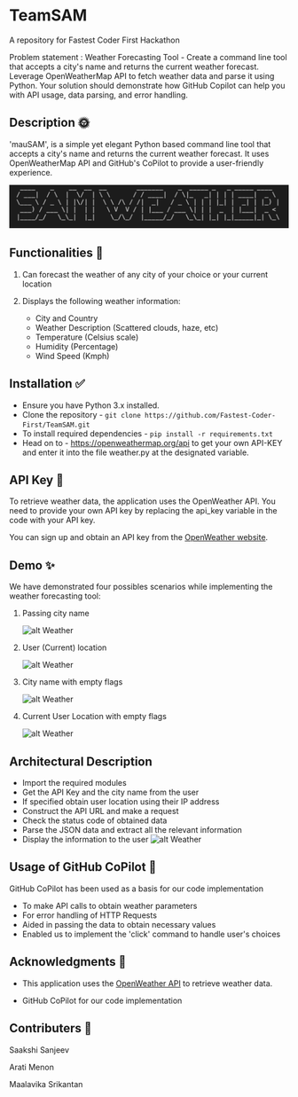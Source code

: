 # TeamSAM
A repository for Fastest Coder First Hackathon

Problem statement : Weather Forecasting Tool - Create a command line tool that accepts a city's name and returns the current weather forecast. Leverage OpenWeatherMap API to fetch weather data and parse it using Python. Your solution should demonstrate how GitHub Copilot can help you with API usage, data parsing, and error handling.

## Description  🌞
'mauSAM', is a simple yet elegant Python based command line tool that accepts a city's name and returns the current weather forecast. It uses OpenWeatherMap API and GitHub's CoPilot to provide a user-friendly experience.

![alt Weather](https://github.com/Fastest-Coder-First/TeamSAM/blob/main/Output_Screenshots/sam)


## Functionalities 🧰
1. Can forecast the weather of any city of your choice or your current location
   
2. Displays the following weather information:
   
   - City and Country
   - Weather Description (Scattered clouds, haze, etc)
   - Temperature (Celsius scale)
   - Humidity (Percentage)
   - Wind Speed (Kmph)

## Installation ✅

- Ensure you have Python 3.x installed.
- Clone the repository - 
```git clone https://github.com/Fastest-Coder-First/TeamSAM.git```
- To install required dependencies -
```pip install -r requirements.txt```
- Head on to - https://openweathermap.org/api to get your own API-KEY and
enter it into the file weather.py at the designated variable.

## API Key 🔐

To retrieve weather data, the application uses the OpenWeather API. You need to provide your own API key by replacing the api_key variable in the code with your API key.

You can sign up and obtain an API key from the [OpenWeather website](https://openweathermap.org/).

## Demo ✨

We have demonstrated four possibles scenarios while implementing the weather forecasting tool:

1. Passing city name
   
      ![alt Weather](https://github.com/Fastest-Coder-First/TeamSAM/blob/main/Output_Screenshots/Image1)


2. User (Current) location
   
      ![alt Weather](https://github.com/Fastest-Coder-First/TeamSAM/blob/main/Output_Screenshots/Image2)


3. City name with empty flags

      ![alt Weather](https://github.com/Fastest-Coder-First/TeamSAM/blob/main/Output_Screenshots/Image3)
  
4. Current User Location with empty flags
   
      ![alt Weather](https://github.com/Fastest-Coder-First/TeamSAM/blob/main/Output_Screenshots/Image4)

## Architectural Description

- Import the required modules
- Get the API Key and the city name from the user
- If specified obtain user location using their IP address
- Construct the API URL and make a request
- Check the status code of obtained data
- Parse the JSON data and extract all the relevant information
- Display the information to the user
      ![alt Weather](https://github.com/Fastest-Coder-First/TeamSAM/blob/main/Output_Screenshots/Image4)

## Usage of GitHub CoPilot 🤖

GitHub CoPilot has been used as a basis for our code implementation

- To make API calls to obtain weather parameters
- For error handling of HTTP Requests
- Aided in passing the data to obtain necessary values
- Enabled us to implement the 'click' command to handle user's choices
  
## Acknowledgments 📝

- This application uses the [OpenWeather API](https://openweathermap.org/) to retrieve weather data.

- GitHub CoPilot for our code implementation

## Contributers 🌻

   Saakshi Sanjeev

   Arati Menon

   Maalavika Srikantan
